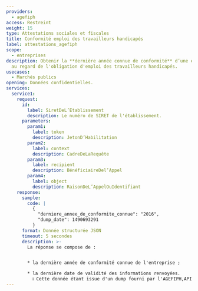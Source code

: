 ```yaml
---
providers:
  - agefiph
access: Restreint
weight: 15
type: Attestations sociales et fiscales
title: Conformité emploi des travailleurs handicapés
label: attestations_agefiph
scope:
  - entreprises
description: Obtenir la **dernière année connue de conformité** d’une entreprise
  au regard de l'obligation d'emploi des travailleurs handicapés.
usecases:
  - Marchés publics
opening: Données confidentielles.
services:
  service1:
    request:
      id:
        label: SiretDeL’Etablissement
        description: Le numéro de SIRET de l'établissement.
      parameters:
        param1:
          label: token
          description: JetonD’Habilitation
        param2:
          label: context
          description: CadreDeLaRequête
        param3:
          label: recipient
          description: BénéficiaireDel’Appel
        param4:
          label: object
          description: RaisonDeL’AppelOuIdentifiant
    response:
      sample:
        code: |
          {
            "derniere_annee_de_conformite_connue": "2016",
            "dump_date": 1490693291
          }
      format: Donnée structurée JSON
      timeout: 5 secondes
      description: >-
        La réponse se compose de :


        * la dernière année de conformité connue de l'entreprise ;

        * la dernière date de validité des informations renvoyées.
          ℹ️ Cette donnée étant issue d'un dump fourni par l'AGEFIPH,API Entreprise vous la transmet.
---
```


